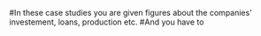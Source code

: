 #In these case studies you are given figures about the companies' investement, loans, production etc.
#And you have to  
